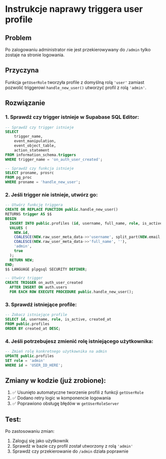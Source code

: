 # Instrukcje naprawy triggera user profile

## Problem
Po zalogowaniu administrator nie jest przekierowywany do `/admin` tylko zostaje na stronie logowania.

## Przyczyna
Funkcja `getUserRole` tworzyła profile z domyślną rolą `'user'` zamiast pozwolić triggerowi `handle_new_user()` utworzyć profil z rolą `'admin'`.

## Rozwiązanie

### 1. Sprawdź czy trigger istnieje w Supabase SQL Editor:

```sql
-- Sprawdź czy trigger istnieje
SELECT 
    trigger_name, 
    event_manipulation, 
    event_object_table, 
    action_statement
FROM information_schema.triggers 
WHERE trigger_name = 'on_auth_user_created';

-- Sprawdź czy funkcja istnieje
SELECT proname, prosrc 
FROM pg_proc 
WHERE proname = 'handle_new_user';
```

### 2. Jeśli trigger nie istnieje, utwórz go:

```sql
-- Utwórz funkcję triggera
CREATE OR REPLACE FUNCTION public.handle_new_user()
RETURNS trigger AS $$
BEGIN
  INSERT INTO public.profiles (id, username, full_name, role, is_active)
  VALUES (
    NEW.id,
    COALESCE(NEW.raw_user_meta_data->>'username', split_part(NEW.email, '@', 1)),
    COALESCE(NEW.raw_user_meta_data->>'full_name', ''),
    'admin',
    true
  );
  RETURN NEW;
END;
$$ LANGUAGE plpgsql SECURITY DEFINER;

-- Utwórz trigger
CREATE TRIGGER on_auth_user_created
  AFTER INSERT ON auth.users
  FOR EACH ROW EXECUTE PROCEDURE public.handle_new_user();
```

### 3. Sprawdź istniejące profile:

```sql
-- Zobacz istniejące profile
SELECT id, username, role, is_active, created_at 
FROM public.profiles 
ORDER BY created_at DESC;
```

### 4. Jeśli potrzebujesz zmienić rolę istniejącego użytkownika:

```sql
-- Zmień rolę konkretnego użytkownika na admin
UPDATE public.profiles 
SET role = 'admin' 
WHERE id = 'USER_ID_HERE';
```

## Zmiany w kodzie (już zrobione):

1. ✅ Usunięto automatyczne tworzenie profili z funkcji `getUserRole`
2. ✅ Dodano retry logic w komponencie logowania
3. ✅ Poprawiono obsługę błędów w `getUserRoleServer`

## Test:

Po zastosowaniu zmian:
1. Zaloguj się jako użytkownik
2. Sprawdź w bazie czy profil został utworzony z rolą `'admin'`
3. Sprawdź czy przekierowanie do `/admin` działa poprawnie 